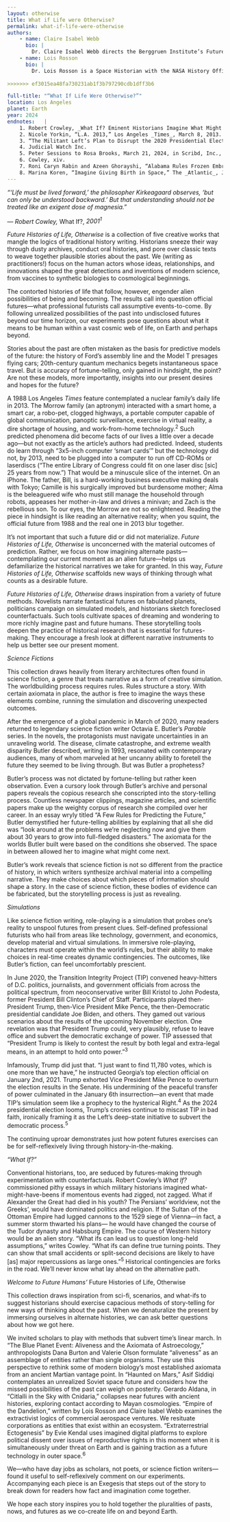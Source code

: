 ```yaml
---
layout: otherwise
title: What if Life were Otherwise?
permalink: what-if-life-were-otherwise
authors: 
    - name: Claire Isabel Webb
      bio: |
        Dr. Claire Isabel Webb directs the Berggruen Institute’s Future Humans program that investigates the histories and futures of life, mind, and outer space. Webb earned her Ph.D. from MIT’s History, Anthropology, and Science, Technology, and Society (HASTS) program in 2020. Her book project, _Reflexive Alienation_, explores how scientists since the Space Age, despite alien life forms' perpetual and perhaps permanent unknowability, have designed sophisticated experiments of expectation that anticipate Other biologies and intelligences.
    - name: Lois Rosson
      bio: |
        Dr. Lois Rosson is a Space Historian with the NASA History Office and a continuing Berggruen Institute Fellow. She received her Ph.D. from the History Department at U.C. Berkeley in 2022, where she specialized in the History of Science. Her current book project, _How to Paint Space: \ Image and Authority in the American Space Age_, examines the impact of mid-century astronomical illustration on perceptions of space landscapes in both the popular and scientific imaginaries. Rosson was previously a Guggenheim Fellow at the Smithsonian’s National Air and Space Museum, a research associate at Lawrence Livermore National Lab, and held the 2023 – 2024 Octavia E. Butler Fellowship at the Huntington Library.
       
>>>>>>> ef3015ea48fa730231ab1f3b797290cdb1dff3b6

full-title: "“What If Life Were Otherwise?”"
location: Los Angeles
planet: Earth
year: 2024
endnotes:   |
    1. Robert Crowley, _What If? Eminent Historians Imagine What Might Have Been_ (New York: G.P. Putnam’s Sons, 2001), 397.
    2. Nicole Yorkin, “L.A. 2013,” Los Angeles _Times_, March 8, 2013.
    3. “The Militant Left’s Plan to Disrupt the 2020 Presidential Election,” A Judicial Watch Election Bulletin, Judicial Watch Inc., September 21, 2020: 4.
    4. Judicial Watch Inc.
    5. Peter Sessions to Rosa Brooks, March 21, 2024, in Scribd, Inc., ed. Libby Emmons.
    6. Cowley, xiv.
    7. Roni Caryn Rabin and Azeen Ghorayshi, “Alabama Rules Frozen Embryos Are Children, Raising Questions about Fertility Care,” The New York _Times_, February 21, 2024.
    8. Marina Koren, “Imagine Giving Birth in Space,” The _Atlantic_, January 2, 2019.
---
```






_“‘Life must be lived forward,’ the philosopher Kirkeagaard observes, ‘but can only be understood backward.’ But that understanding should not be treated like an exigent dose of magnesia.”_

_—  Robert Cowley,_ What If?, _2001<sup>1</sup>_

_Future Histories of Life, Otherwise_ is a collection of five creative works that mangle the logics of traditional history writing. Historians sneeze their way through dusty archives, conduct oral histories, and pore over classic texts to weave together plausible stories about the past. We (writing as practitioners!) focus on the human actors whose ideas, relationships, and innovations shaped the great detections and inventions of modern science, from vaccines to synthetic biologies to cosmological beginnings. 

The contorted histories of life that follow, however, engender alien possibilities of being and becoming. The results call into question official futures—what professional futurists call assumptive events-to-come. By following unrealized possibilities of the past into undisclosed futures beyond our time horizon, our experiments pose questions about what it means to be human within a vast cosmic web of life, on Earth and perhaps beyond.

Stories about the past are often mistaken as the basis for predictive models of the future: the history of Ford’s assembly line and the Model T presages flying cars; 20th-century quantum mechanics begets instantaneous space travel. But is accuracy of fortune-telling, only gained in hindsight, the point? Are not these models, more importantly, insights into our present desires and hopes for the future?

A 1988 Los Angeles _Times_ feature contemplated a nuclear family’s daily life in 2013. The Morrow family (an aptronym) interacted with a smart home, a smart car, a robo-pet, clogged highways, a portable computer capable of global communication, panoptic surveillance, exercise in virtual reality, a dire shortage of housing, and work-from-home technology.<sup>2</sup> Such predicted phenomena did become facts of our lives a little over a decade ago—but not exactly as the article’s authors had predicted. Indeed, students do learn through “3x5-inch computer ‘smart cards’” but the technology did not, by 2013, need to be plugged into a computer to run off CD-ROMs or laserdiscs (“The entire Library of Congress could fit on one laser disc [sic] 25 years from now.”) That would be a minuscule slice of the internet. On an iPhone. The father, Bill, is a hard-working business executive making deals with Tokyo; Camille is his surgically improved but burdensome mother; Alma is the beleaguered wife who must still manage the household through robots, appeases her mother-in-law and drives a minivan; and Zach is the rebellious son. To our eyes, the Morrow are not so enlightened. Reading the piece in hindsight is like reading an alternative reality; when you squint, the official future from 1988 and the real one in 2013 blur together. 

It’s not important that such a future did or did not materialize. _Future Histories of Life, Otherwise_ is unconcerned with the material outcomes of prediction. Rather, we focus on how imagining alternate pasts—contemplating our current moment as an alien future—helps us defamiliarize the historical narratives we take for granted. In this way, _Future Histories of Life, Otherwise_ scaffolds new ways of thinking through what counts as a desirable future.

_Future Histories of Life, Otherwise_ draws inspiration from a variety of future methods. Novelists narrate fantastical futures on fabulated planets, politicians campaign on simulated models, and historians sketch foreclosed counterfactuals. Such tools cultivate spaces of dreaming and wondering to more richly imagine past and future humans. These storytelling tools deepen the practice of historical research that is essential for futures-making. They encourage a fresh look at different narrative instruments to help us better see our present moment. 

_Science Fictions_

This collection draws heavily from literary architectures often found in science fiction, a genre that treats narrative as a form of creative simulation. The worldbuilding process requires rules. Rules structure a story. With certain axiomata in place, the author is free to imagine the ways these elements combine, running the simulation and discovering unexpected outcomes. 

After the emergence of a global pandemic in March of 2020, many readers returned to legendary science fiction writer Octavia E. Butler’s _Parable_ series. In the novels, the protagonists must navigate uncertainties in an unraveling world. The disease, climate catastrophe, and extreme wealth disparity Butler described, writing in 1993, resonated with contemporary audiences, many of whom marveled at her uncanny ability to foretell the future they seemed to be living through. But was Butler a prophetess? 

Butler’s process was not dictated by fortune-telling but rather keen observation. Even a cursory look through Butler’s archive and personal papers reveals the copious research she conscripted into the story-telling process. Countless newspaper clippings, magazine articles, and scientific papers make up the weighty corpus of research she compiled over her career. In an essay wryly titled “A Few Rules for Predicting the Future,” Butler demystified her future-telling abilities by explaining that all she did was “look around at the problems we’re neglecting now and give them about 30 years to grow into full-fledged disasters.” The axiomata for the worlds Butler built were based on the conditions she observed. The space in between allowed her to imagine what might come next. 

Butler’s work reveals that science fiction is not so different from the practice of history, in which writers synthesize archival material into a compelling narrative. They make choices about which pieces of information should shape a story. In the case of science fiction, these bodies of evidence can be fabricated, but the storytelling process is just as revealing. 

_Simulations_

Like science fiction writing, role-playing is a simulation that probes one’s reality to unspool futures from present clues. Self-defined professional futurists who hail from areas like technology, government, and economics, develop material and virtual simulations. In immersive role-playing, characters must operate within the world’s rules, but their ability to make choices in real-time creates dynamic contingencies. The outcomes, like Butler’s fiction, can feel uncomfortably prescient.        

In June 2020, the Transition Integrity Project (TIP) convened heavy-hitters of D.C. politics, journalists, and government officials from across the political spectrum, from neoconservative writer Bill Kristol to John Podesta, former President Bill Clinton’s Chief of Staff. Participants played then-President Trump, then-Vice President Mike Pence, the then-Democratic presidential candidate Joe Biden, and others. They gamed out various scenarios about the results of the upcoming November election. One revelation was that President Trump could, very plausibly, refuse to leave office and subvert the democratic exchange of power. TIP assessed that “President Trump is likely to contest the result by both legal and extra-legal means, in an attempt to hold onto power.”<sup>3</sup> 

Infamously, Trump did just that. “I just want to find 11,780 votes, which is one more than we have,” he instructed Georgia’s top election official on January 2nd, 2021. Trump exhorted Vice President Mike Pence to overturn the election results in the Senate. His undermining of the peaceful transfer of power culminated in the January 6th insurrection—an event that made TIP’s simulation seem like a prophecy to the hysterical Right.<sup>4</sup> As the 2024 presidential election looms, Trump’s cronies continue to miscast TIP in bad faith, ironically framing it as the Left’s deep-state initiative to subvert the democratic process.<sup>5</sup>

The continuing uproar demonstrates just how potent futures exercises can be for self-reflexively living through history-in-the-making. 

_“What If?”_

Conventional historians, too, are seduced by futures-making through experimentation with counterfactuals. Robert Cowley’s _What If?_ commissioned pithy essays in which military historians imagined what-might-have-beens if momentous events had zigged, not zagged. What if Alexander the Great had died in his youth?  The Persians’ worldview, not the Greeks’, would have dominated politics and religion. If the Sultan of the Ottoman Empire had lugged cannons to the 1529 siege of Vienna—in fact, a summer storm thwarted his plans— he would have changed the course of the Tudor dynasty and Habsburg Empire. The course of Western history would be an alien story. “What ifs can lead us to question long-held assumptions,” writes Cowley. “What ifs can define true turning points. They can show that small accidents or split-second decisions are likely to have [as] major repercussions as large ones.”<sup>5</sup> Historical contingencies are forks in the road. We’ll never know what lay ahead on the alternative path. 

_Welcome to Future Humans’_ Future Histories of Life, Otherwise

This collection draws inspiration from sci-fi, scenarios, and what-ifs to suggest historians should exercise capacious methods of story-telling for new ways of thinking about the past. When we denaturalize the present by immersing ourselves in alternate histories, we can ask better questions about how we got here. 

We invited scholars to play with methods that subvert time’s linear march. In “The Blue Planet Event: Aliveness and the Axiomata of Astroecology,” anthropologists Dana Burton and Valerie Olson formulate “aliveness” as an assemblage of entities rather than single organisms. They use this perspective to rethink some of modern biology’s most established axiomata from an ancient Martian vantage point. In “Haunted on Mars,” Asif Siddiqi contemplates an unrealized  Soviet space future and considers how the missed possibilities of the past can weigh on posterity. Gerardo Aldana, in “Citlalli in the Sky with Cnidaria,” collapses near futures with ancient histories, exploring contact according to Mayan cosmologies. “Empire of the Dandelion,” written by Lois Rosson and Claire Isabel Webb examines the extractivist logics of commercial aerospace ventures. We resituate corporations as entities that exist within an ecosystem. “Extraterrestrial Ectogenesis” by Evie Kendal uses imagined digital platforms to explore political dissent over issues of reproductive rights in this moment when it is simultaneously under threat on Earth and is gaining traction as a future technology in outer space.<sup>6</sup>

We—who have day jobs as scholars, not poets, or science fiction writers—found it useful to self-reflexively comment on our experiments. Accompanying each piece is an Exegesis that steps out of the story to break down for readers how fact and imagination come together. 

We hope each story inspires you to hold together the pluralities of pasts, nows, and futures as we co-create life on and beyond Earth. 
